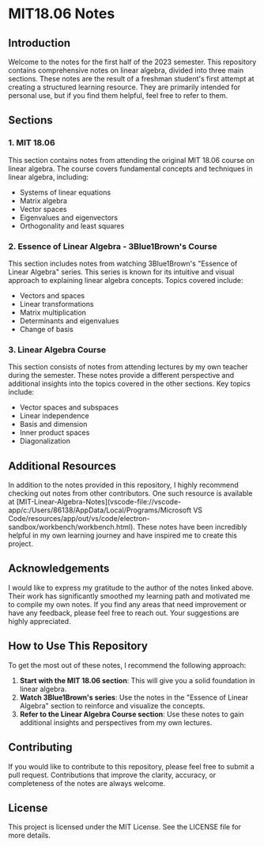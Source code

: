 # MIT18.06 Notes

## Introduction

Welcome to the notes for the first half of the 2023 semester. This repository contains comprehensive notes on linear algebra, divided into three main sections. These notes are the result of a freshman student's first attempt at creating a structured learning resource. They are primarily intended for personal use, but if you find them helpful, feel free to refer to them.

## Sections

### 1. MIT 18.06

This section contains notes from attending the original MIT 18.06 course on linear algebra. The course covers fundamental concepts and techniques in linear algebra, including:

- Systems of linear equations
- Matrix algebra
- Vector spaces
- Eigenvalues and eigenvectors
- Orthogonality and least squares

### 2. Essence of Linear Algebra - 3Blue1Brown's Course

This section includes notes from watching 3Blue1Brown's "Essence of Linear Algebra" series. This series is known for its intuitive and visual approach to explaining linear algebra concepts. Topics covered include:

- Vectors and spaces
- Linear transformations
- Matrix multiplication
- Determinants and eigenvalues
- Change of basis

### 3. Linear Algebra Course

This section consists of notes from attending lectures by my own teacher during the semester. These notes provide a different perspective and additional insights into the topics covered in the other sections. Key topics include:

- Vector spaces and subspaces
- Linear independence
- Basis and dimension
- Inner product spaces
- Diagonalization

## Additional Resources

In addition to the notes provided in this repository, I highly recommend checking out notes from other contributors. One such resource is available at [MIT-Linear-Algebra-Notes](vscode-file://vscode-app/c:/Users/86138/AppData/Local/Programs/Microsoft VS Code/resources/app/out/vs/code/electron-sandbox/workbench/workbench.html). These notes have been incredibly helpful in my own learning journey and have inspired me to create this project.

## Acknowledgements

I would like to express my gratitude to the author of the notes linked above. Their work has significantly smoothed my learning path and motivated me to compile my own notes. If you find any areas that need improvement or have any feedback, please feel free to reach out. Your suggestions are highly appreciated.

## How to Use This Repository

To get the most out of these notes, I recommend the following approach:

1. **Start with the MIT 18.06 section**: This will give you a solid foundation in linear algebra.
2. **Watch 3Blue1Brown's series**: Use the notes in the "Essence of Linear Algebra" section to reinforce and visualize the concepts.
3. **Refer to the Linear Algebra Course section**: Use these notes to gain additional insights and perspectives from my own lectures.

## Contributing

If you would like to contribute to this repository, please feel free to submit a pull request. Contributions that improve the clarity, accuracy, or completeness of the notes are always welcome.

## License

This project is licensed under the MIT License. See the LICENSE file for more details.
